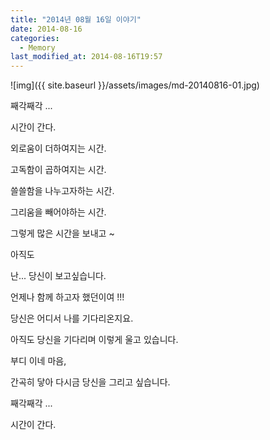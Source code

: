 ```yaml
---
title: "2014년 08월 16일 이야기"
date: 2014-08-16
categories:
  - Memory
last_modified_at: 2014-08-16T19:57
---
```


![img]({{ site.baseurl }}/assets/images/md-20140816-01.jpg)


째각째각 ... 

시간이 간다. 

외로움이 더하여지는 시간. 

고독함이 곱하여지는 시간. 

쓸쓸함을 나누고자하는 시간. 

그리움을 빼어야하는 시간. 

그렇게 많은 시간을 보내고 ~ 

아직도 

난... 당신이 보고싶습니다. 

언제나 함께 하고자 했던이여 !!! 

당신은 어디서 나를 기다리온지요. 

아직도 당신을 기다리며 이렇게 울고 있습니다. 

부디 이네 마음, 

간곡히 닿아 다시금 당신을 그리고 싶습니다. 

째각째각 ... 

시간이 간다.